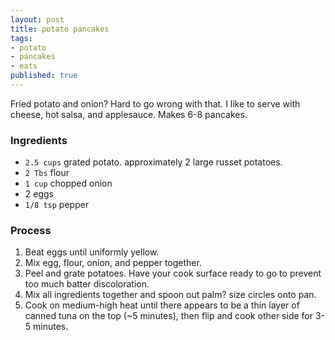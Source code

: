 ```yaml
---
layout: post
title: potato pancakes
tags:
- potato
- pancakes
- eats
published: true
---
```

Fried potato and onion? Hard to go wrong with that. I like to serve with
cheese, hot salsa, and applesauce. Makes 6-8 pancakes.

### Ingredients
- `2.5 cups` grated potato. approximately 2 large russet potatoes.
- `2 Tbs` flour
- `1 cup` chopped onion
- 2 eggs
- `1/8 tsp` pepper

### Process
1. Beat eggs until uniformly yellow.
2. Mix egg, flour, onion, and pepper together.
3. Peel and grate potatoes. Have your cook surface ready to go
to prevent too much batter discoloration.
4. Mix all ingredients together and spoon out palm? size circles onto pan.
5. Cook on medium-high heat until there appears to be a thin layer of canned
tuna on the top (~5 minutes), then flip and cook other side for 3-5 minutes.
